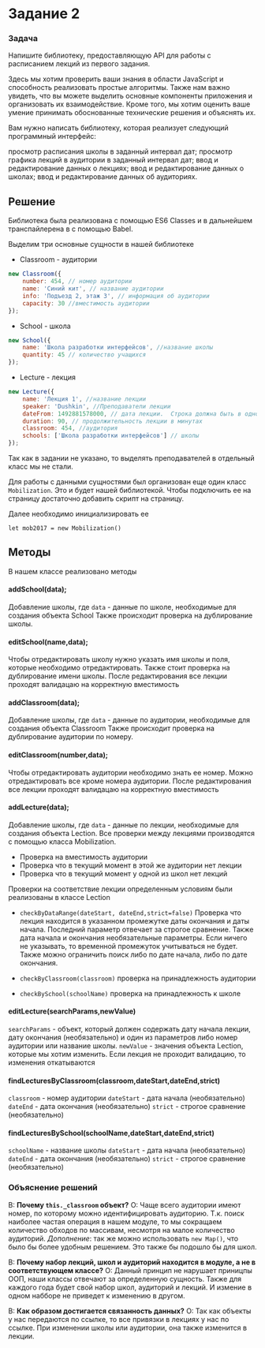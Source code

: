 # Задание 2

### Задача
Напишите библиотеку, предоставляющую API для работы с расписанием лекций из первого задания.

Здесь мы хотим проверить ваши знания в области JavaScript и способность реализовать простые алгоритмы. Также нам важно увидеть, что вы можете выделить основные компоненты приложения и организовать их взаимодействие. Кроме того, мы хотим оценить ваше умение принимать обоснованные технические решения и объяснять их.

Вам нужно написать библиотеку, которая реализует следующий программный интерфейс:

просмотр расписания школы в заданный интервал дат;
просмотр графика лекций в аудитории в заданный интервал дат;
ввод и редактирование данных о лекциях;
ввод и редактирование данных о школах;
ввод и редактирование данных об аудиториях.

## Решение

Библиотека была реализована с помощью ES6 Classes и в дальнейшем транспайлерена в с помощью Babel.

Выделим три основные сущности в нашей библиотеке

+ Classroom - аудитории

```javascript
new Classroom({
    number: 454, // номер аудитории
    name: 'Синий кит', // название аудитории
    info: 'Подъезд 2, этаж 3', // информация об аудитории
    capacity: 30 //вместимость аудитории
});
```

+ School - школа

```javascript
new School({
    name: 'Школа разработки интерфейсов', //название школы
    quantity: 45 // количество учащихся
});
```

+ Lecture - лекция

```javascript
new Lecture({
    name: 'Лекция 1', //название лекции
    speaker: 'Dushkin', //Преподаватели лекции
    dateFrom: 1492881578000, // дата лекции.  Строка должна быть в одном из форматов, распознаваемых методом Date.parse() (совместимые с IETF RFC 2822 временные метки [на английском, на русском], а также версия ISO8601 [на английском, на русском])
    duration: 90, // продолжительность лекции в минутах
    classroom: 454, //аудитория
    schools: ['Школа разработки интерфейсов'] // школы
});
```
Так как в задании не указано, то выделять преподавателей в отдельный класс мы не стали.

Для работы с данными сущностями был организован еще один класс `Mobilization`. Это и будет нашей библиотекой. 
Чтобы подключить ее на страницу достаточно добавить скрипт на страницу.

Далее необходимо инициализировать ее

`let mob2017 = new Mobilization()`

## Методы

В нашем классе реализовано методы

#### addSchool(data);
Добавление школы, где `data` - данные по школе, необходимые для создания объекта School
Также происходит проверка на дублирование школы.

#### editSchool(name,data);
Чтобы отредактировать школу нужно указать имя школы и поля, которые необходимо отредактировать.
Также стоит проверка на дублирование имени школы.
После редактирования все лекции проходят валидацаю на корректную вместимость

#### addClassroom(data);
Добавление школы, где `data` - данные по аудитории, необходимые для создания объекта Classroom
Также происходит проверка на дублирование аудитории по номеру.

#### editClassroom(number,data);
Чтобы отредактировать аудитории необходимо знать ее номер.
Можно отредактировать все кроме номера аудитории.
После редактирования все лекции проходят валидацаю на корректную вместимость


#### addLecture(data);
Добавление школы, где `data` - данные по лекции, необходимые для создания объекта Lection.
Все проверки между лекциями производятся с помощью класса Mobilization.
+ Проверка на вместимость аудитории
+ Проверка что в текущий момент в этой же аудитории нет лекции
+ Проверка что в текущий момент у одной из школ нет лекций

Проверки на соответствие лекции определенным условиям были реализованы в классе Lection
+ `checkByDataRange(dateStart, dateEnd,strict=false)` Проверка что лекция находится в указанном промежутке даты окончания и даты начала. 
Последний параметр отвечает за строгое сравнение. Также дата начала и окончания необязательные параметры. Если ничего не указывать, то временной промежуток учитываться не будет. Также можно ограничить поиск либо по дате начала, либо по дате окончания.

+ `checkByClassroom(classroom)` проверка на принадлежность аудитории
+ `checkBySchool(schoolName)` проверка на принадлежность к школе

#### editLecture(searchParams,newValue)
`searchParams` - объект, который должен содержать дату начала лекции, дату окончания (необязательно) и один из параметров либо номер аудитории или название школы.
`newValue` - значения объекта Lection, которые мы хотим изменить.
Если лекция не проходит валидацию, то изменения откатываются

#### findLecturesByClassroom(classroom,dateStart,dateEnd,strict)
`classroom` - номер аудитории
`dateStart` - дата начала (необязательно)
`dateEnd` - дата окончания (необязательно)
`strict` - строгое сравнение (необязательно)

#### findLecturesBySchool(schoolName,dateStart,dateEnd,strict)
`schoolName` - название школы
`dateStart` - дата начала (необязательно)
`dateEnd` - дата окончания (необязательно)
`strict` - строгое сравнение (необязательно)

### Объяснение решений

В: **Почему `this._classroom` объект?**
О: Чаще всего аудитории имеют номер, по которому можно идентифицировать аудиторию. Т.к. поиск наиболее частая операция в нашем модуле, то мы сокращаем количество обходов по массивам, несмотря на малое количество аудиторий.
_Дополнение_: так же можно использовать `new Map()`, что было бы более удобным решением. Это также бы подошло бы для школ.

В: **Почему набор лекций, школ и аудиторий находится в модуле, а не в соответствующем классе?**
О: Данный принцип не нарушает приницпы ООП, наши классы отвечают за определенную сущность. Также для каждого года будет свой набор школ, аудиторий и лекций. И измение в одном набборе не приведет к изменению в другом.

В: **Как образом достигается связанность данных?**
О: Так как объекты у нас передаются по ссылке, то все привязки в лекциях у нас по ссылке. При изменении школы или аудитории, она также изменится в лекции.









